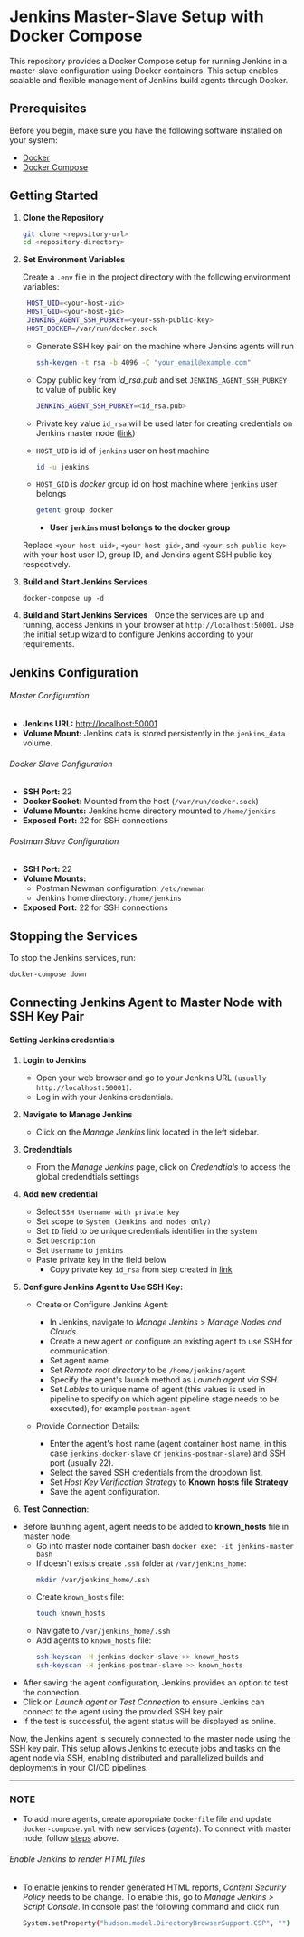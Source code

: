 # Jenkins Master-Slave Setup with Docker Compose

This repository provides a Docker Compose setup for running Jenkins in a master-slave configuration using Docker containers. This setup enables scalable and flexible management of Jenkins build agents through Docker.

## Prerequisites

Before you begin, make sure you have the following software installed on your system:

- [Docker](https://www.docker.com/get-started)
- [Docker Compose](https://docs.docker.com/compose/install/)

## Getting Started

1. **Clone the Repository**

   ```bash
   git clone <repository-url>
   cd <repository-directory>
   ```
2. ****Set Environment Variables****

   Create a `.env` file in the project directory with the following environment variables:

   ```bash
    HOST_UID=<your-host-uid>
    HOST_GID=<your-host-gid>
    JENKINS_AGENT_SSH_PUBKEY=<your-ssh-public-key>
    HOST_DOCKER=/var/run/docker.sock  
   ```

   - Generate SSH key pair on the machine where Jenkins agents will run

     ```bash
     ssh-keygen -t rsa -b 4096 -C "your_email@example.com"
     ```
   - Copy public key from *id_rsa.pub* and set `JENKINS_AGENT_SSH_PUBKEY` to value of public key

     ```bash
     JENKINS_AGENT_SSH_PUBKEY=<id_rsa.pub> 
     ```
   - Private key value `id_rsa` will be used later for creating credentials on Jenkins master node ([link](#setting-jenkins-credentials))
   - `HOST_UID` is id of `jenkins` user on host machine

     ```bash
     id -u jenkins
     ```
   - `HOST_GID` is *docker* group id on host machine where `jenkins` user belongs
      ```bash
      getent group docker
      ```
      - **User `jenkins` must belongs to the docker group**

   Replace `<your-host-uid>`, `<your-host-gid>`, and `<your-ssh-public-key>` with your host user ID, group ID, and Jenkins agent SSH public key respectively.
   &nbsp;
3. **Build and Start Jenkins Services**

   ```bas
   docker-compose up -d
   ```
4. **Build and Start Jenkins Services**
   &nbsp;
   Once the services are up and running, access Jenkins in your browser at `http://localhost:50001`. Use the initial setup wizard to configure Jenkins according to your requirements.

## Jenkins Configuration

###### Master Configuration

- **Jenkins URL:** [http://localhost:50001](http://localhost:50001)
- **Volume Mount:** Jenkins data is stored persistently in the `jenkins_data` volume.

###### Docker Slave Configuration

- **SSH Port:** 22
- **Docker Socket:** Mounted from the host (`/var/run/docker.sock`)
- **Volume Mounts:** Jenkins home directory mounted to `/home/jenkins`
- **Exposed Port:** 22 for SSH connections

###### Postman Slave Configuration

- **SSH Port:** 22
- **Volume Mounts:**
  - Postman Newman configuration: `/etc/newman`
  - Jenkins home directory: `/home/jenkins`
- **Exposed Port:** 22 for SSH connections

## Stopping the Services

To stop the Jenkins services, run:

```bash
docker-compose down
```

## Connecting Jenkins Agent to Master Node with SSH Key Pair

#### Setting Jenkins credentials

1. **Login to Jenkins**

   - Open your web browser and go to your Jenkins URL `(usually http://localhost:50001)`.
   - Log in with your Jenkins credentials.
     &nbsp;
2. **Navigate to Manage Jenkins**

   - Click on the *Manage Jenkins* link located in the left sidebar.
     &nbsp;
3. **Credendtials**

   - From the *Manage Jenkins* page, click on *Credendtials* to access the global credendtials settings
     &nbsp;
4. **Add new credential**

   - Select `SSH Username with private key`
   - Set scope to `System (Jenkins and nodes only)`
   - Set `ID` field to be unique credentials identifier in the system
   - Set `Description`
   - Set `Username` to `jenkins`
   - Paste private key in the field below
     - Copy private key `id_rsa` from step created in [link](#getting-started)
       &nbsp;
5. **Configure Jenkins Agent to Use SSH Key:**

   - Create or Configure Jenkins Agent:

     - In Jenkins, navigate to *Manage Jenkins* > *Manage Nodes and Clouds.*
     - Create a new agent or configure an existing agent to use SSH for communication.
     - Set agent name
     - Set *Remote root directory* to be `/home/jenkins/agent`
     - Specify the agent's launch method as *Launch agent via SSH.*
     - Set *Lables* to unique name of agent (this values is used in pipeline to specify on which agent pipeline stage needs to be executed), for example `postman-agent`
       &nbsp;
   - Provide Connection Details:

     - Enter the agent's host name (agent container host name, in this case `jenkins-docker-slave` or `jenkins-postman-slave`) and SSH port (usually 22).
     - Select the saved SSH credentials from the dropdown list.
     - Set *Host Key Verification Strategy* to **Known hosts file Strategy**
     - Save the agent configuration.

&nbsp;
6.  **Test Connection**:

- Before launhing agent, agent needs to be added to **known_hosts** file in master node:
  - Go into master node container bash `docker exec -it jenkins-master bash`
  - If doesn't exists create `.ssh` folder at `/var/jenkins_home`:
    ```bash
    mkdir /var/jenkins_home/.ssh
    ```
  - Create `known_hosts` file:
    ```bash
    touch known_hosts
    ```
  - Navigate to `/var/jenkins_home/.ssh`
  - Add agents to `known_hosts` file:
    ```bash
    ssh-keyscan -H jenkins-docker-slave >> known_hosts
    ssh-keyscan -H jenkins-postman-slave >> known_hosts
    ```
- After saving the agent configuration, Jenkins provides an option to test the connection.
- Click on *Launch agent* or *Test Connection* to ensure Jenkins can connect to the agent using the provided SSH key pair.
- If the test is successful, the agent status will be displayed as online.

Now, the Jenkins agent is securely connected to the master node using the SSH key pair. This setup allows Jenkins to execute jobs and tasks on the agent node via SSH, enabling distributed and parallelized builds and deployments in your CI/CD pipelines.

___

### NOTE

- To add more agents, create appropriate `Dockerfile` file and update `docker-compose.yml` with new services (*agents*). To connect with master node, follow [steps](#connecting-jenkins-agent-to-master-node-with-ssh-key-pair) above.


###### Enable Jenkins to render HTML files

- To enable jenkins to render generated HTML reports, *Content Security Policy* needs to be change. To enable this, go to *Manage Jenkins > Script Console*. In console past the following command and click run:
  ```bash
  System.setProperty("hudson.model.DirectoryBrowserSupport.CSP", "")
  ```